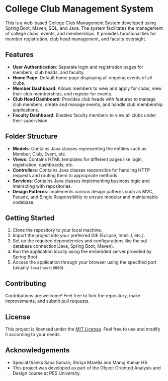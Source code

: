 # College Club Management System

This is a web-based College Club Management System developed using Spring Boot, Maven, SQL, and Java. The system facilitates the management of college clubs, events, and memberships. It provides functionalities for member registration, club head management, and faculty oversight.

## Features

- **User Authentication**: Separate login and registration pages for members, club heads, and faculty.
- **Home Page**: Default home page displaying all ongoing events of all clubs.
- **Member Dashboard**: Allows members to view and apply for clubs, view their club memberships, and register for events.
- **Club Head Dashboard**: Provides club heads with features to manage club members, create and manage events, and handle club membership applications.
- **Faculty Dashboard**: Enables faculty members to view all clubs under their supervision.

## Folder Structure

- **Models**: Contains Java classes representing the entities such as Member, Club, Event, etc.
- **Views**: Contains HTML templates for different pages like login, registration, dashboards, etc.
- **Controllers**: Contains Java classes responsible for handling HTTP requests and routing them to appropriate methods.
- **Services**: Contains Java classes implementing business logic and interacting with repositories.
- **Design Patterns**: Implements various design patterns such as MVC, Facade, and Single Responsibility to ensure modular and maintainable codebase.

## Getting Started

1. Clone the repository to your local machine.
2. Import the project into your preferred IDE (Eclipse, IntelliJ, etc.).
3. Set up the required dependencies and configurations like the sql database connection(Java, Spring Boot, Maven).
4. Run the application locally using the embedded server provided by Spring Boot.
5. Access the application through your browser using the specified port (usually `localhost:8080`).

## Contributing

Contributions are welcome! Feel free to fork the repository, make improvements, and submit pull requests.

## License

This project is licensed under the [MIT License](LICENSE). Feel free to use and modify it according to your needs.

## Acknowledgements

- Special thanks Sana Suman, Shriya Marella and Manoj Kumar HS
- This project was developed as part of the Object Oriented Analysis and Design course at PES University.
